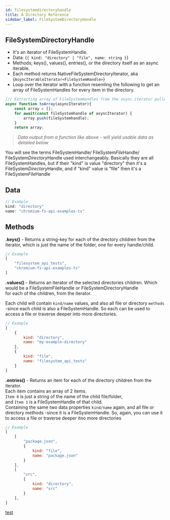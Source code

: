 ```yaml
---
id: filesystemdirectoryhandle
title: A Directory Reference
sidebar_label: FileSystemDirectoryHandle
---
```


## FileSystemDirectoryHandle
        
* It's an iterator of FileSystemHandle.  
* Data: {`{ kind: "directory" | "file", name: string }`}
* Methods;  keys(), values(), entries(), or the directory itself as an async iterable.
* Each method returns NativeFileSystemDirectoryIterator, aka {`AsyncIterableIterator<FileSystemHandle>`}
* Loop over the iterator with a function resemling the following to get an array of FileSystemHandles for every item in the directory. 

```javascript
/// Extracting array of FileSystemHandles from the async iterator pulled from keys(), values(), or entries()
async function toArray(asyncIterator){
    const array = [];
    for await(const fileSystemhandle of asyncIterator) {
        array.push(fileSystemhandle);
    }
    return array;
```

> _Data output from a function like above - will yield usable data as detailed below_



You will see the terms FileSystemHandle/ FileSystem*File*Handle/ FileSystem*Directory*Handle used
interchangeably. Basically they are all FileSystemHandles, but if their "kind" is value "directory" 
then it's a FileSystem*Directory*Handle, and if "kind" value is "file" then it's a FileSystem*File*Handle

## Data

```javascript
// Example
kind: "directory"
name: "chromium-fs-api-examples-ts"
```

## Methods

**.keys()** - Returns a string-key for each of the drectory children from the iterator, 
which is just the name of the folder, one for every handle/child.

```javascript
// Example
[
    "filesystem_api_tests",
    "chromium-fs-api-examples-ts"
]
```

**.values()** - Returns an iterator of the selected directories children. Which would be a FileSystemFileHandle or FileSystemDirectoryHandle  <br />
for each of the children, from the iterator.  <br />

Each child will contain `kind/name` values, and also all file or directory `methods` -since each child is also a FileSystemHandle.
So each can be used to access a file or traverse deeper into more directories.

```javascript
// Example
[
    {
        kind: "directory",
        name: "my-example-directory"
    },
    {
        kind: "file",
        name: "filesystem_api_tests"
    }
]
```

**.entries()** - Returns an item for each of the directory children from the iterator. <br />
Each item contains an array of 2 items.<br />
`Item 0` is just a string of the name of the child file/folder, <br />
and `Item 1` is a FileSystemHandle of that child. <br />
Containing the same two data properties `kind/name` again, and all file or directory methods 
-since it is a FileSystemHandle.
So, again, you can use it to access a file or traverse deeper itno more directories

```javascript
// Example
[
    [
        "package.json",
        {
            kind: "file",
            name: "package.json"
        }
    ],
    [
        "src",
        {
            kind: "directory",
            name: "src"
        }
    ],
]
```



[test](/docs/mdx)